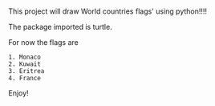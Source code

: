 # 
This project will draw World countries flags' using python!!!!

The package imported is turtle.

For now the flags are

    1. Monaco
    2. Kuwait
    3. Eritrea
    4. France

Enjoy!
	